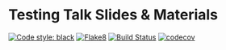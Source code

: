 # Testing Talk Slides & Materials



[![Code style: black](https://img.shields.io/badge/code%20style-black-000000.svg)](https://github.com/psf/black)
[![Flake8](https://img.shields.io/badge/flake8-checked-blue)](https://flake8.pycqa.org/en/latest/)
[![Build Status](https://github.com/eli-b/testing-talk/workflows/Python%20CI/badge.svg)](https://github.com/eli-b/testing-talk/actions?query=workflow%3A%22Python+CI%22)
[![codecov](https://codecov.io/gh/eli-b/testing-talk/main/graph/badge.svg)](https://codecov.io/gh/eli-b/testing-talk/main)
